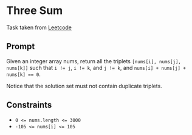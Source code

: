 # Three Sum

Task taken from [Leetcode](https://leetcode.com/problems/3sum/)

## Prompt

Given an integer array nums, return all the triplets `[nums[i], nums[j], nums[k]]` such that `i != j`, `i != k`, and `j != k`, and `nums[i] + nums[j] + nums[k] == 0`.

Notice that the solution set must not contain duplicate triplets.

## Constraints

-   `0 <= nums.length <= 3000`
-   `-105 <= nums[i] <= 105`
